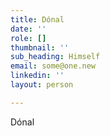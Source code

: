 ```yaml
---
title: Dónal
date: ''
role: []
thumbnail: ''
sub_heading: Himself
email: some@one.new
linkedin: ''
layout: person

---
```

Dónal